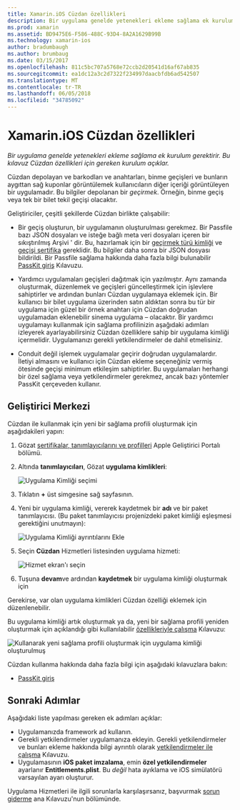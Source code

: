 ```yaml
---
title: Xamarin.iOS Cüzdan özellikleri
description: Bir uygulama genelde yetenekleri ekleme sağlama ek kurulum gerektirir. Bu kılavuz Cüzdan özellikleri için gereken kurulum açıklar.
ms.prod: xamarin
ms.assetid: BD9475E6-F586-488C-93D4-8A2A1629B99B
ms.technology: xamarin-ios
author: bradumbaugh
ms.author: brumbaug
ms.date: 03/15/2017
ms.openlocfilehash: 811c5bc707a5768e72ccb2d20541d16af67ab835
ms.sourcegitcommit: ea1dc12a3c2d7322f234997daacbfdb6ad542507
ms.translationtype: MT
ms.contentlocale: tr-TR
ms.lasthandoff: 06/05/2018
ms.locfileid: "34785092"
---
```

# <a name="wallet-capabilities-in-xamarinios"></a>Xamarin.iOS Cüzdan özellikleri

_Bir uygulama genelde yetenekleri ekleme sağlama ek kurulum gerektirir. Bu kılavuz Cüzdan özellikleri için gereken kurulum açıklar._

Cüzdan depolayan ve barkodları ve anahtarları, binme geçişleri ve bunların aygıttan sağ kuponlar görüntülemek kullanıcıların diğer içeriği görüntüleyen bir uygulamadır. Bu bilgiler depolanan bir _geçirmek_. Örneğin, binme geçiş veya tek bir bilet tekil geçişi olacaktır. 

Geliştiriciler, çeşitli şekillerde Cüzdan birlikte çalışabilir:

*   Bir geçiş oluşturun, bir uygulamanın oluşturulması gerekmez. Bir Passfile bazı JSON dosyaları ve isteğe bağlı meta veri dosyaları içeren bir sıkıştırılmış Arşivi ' dir. Bu, hazırlamak için bir [geçirmek türü kimliği](~/ios/platform/passkit.md) ve [geçişi sertifika](~/ios/platform/passkit.md) gereklidir. Bu bilgiler daha sonra bir JSON dosyası bildirildi. Bir Passfile sağlama hakkında daha fazla bilgi bulunabilir [PassKit giriş](~/ios/platform/passkit.md) Kılavuzu.

*   Yardımcı uygulamaları geçişleri dağıtmak için yazılmıştır. Aynı zamanda oluşturmak, düzenlemek ve geçişleri güncelleştirmek için işlevlere sahiptirler ve ardından bunları Cüzdan uygulamaya eklemek için. Bir kullanıcı bir bilet uygulama üzerinden satın aldıktan sonra bu tür bir uygulama için güzel bir örnek anahtarı için Cüzdan doğrudan uygulamadan eklenebilir sinema uygulama – olacaktır. Bir yardımcı uygulamayı kullanmak için sağlama profilinizin aşağıdaki adımları izleyerek ayarlayabilirsiniz Cüzdan özelliklere sahip bir uygulama kimliği içermelidir. Uygulamanızı gerekli yetkilendirmeler de dahil etmelisiniz.

*   Conduit değil işlemek uygulamalar geçirir doğrudan uygulamalardır. İletiyi almasını ve kullanıcı için Cüzdan ekleme seçeneğiniz vermiş ötesinde geçişi minimum etkileşim sahiptirler. Bu uygulamaları herhangi bir özel sağlama veya yetkilendirmeler gerekmez, ancak bazı yöntemler PassKit çerçeveden kullanır.

## <a name="developer-center"></a>Geliştirici Merkezi

Cüzdan ile kullanmak için yeni bir sağlama profili oluşturmak için aşağıdakileri yapın:

1.  Gözat [sertifikalar, tanımlayıcılarını ve profilleri](https://developer.apple.com/account/ios/certificate/) Apple Geliştirici Portalı bölümü.
2.  Altında **tanımlayıcıları**, Gözat **uygulama kimlikleri**: 
    
    ![Uygulama Kimliği seçimi](wallet-capabilities-images/image17.png)

3.  Tıklatın **+** üst simgesine sağ sayfasının.
4.  Yeni bir uygulama kimliği, vererek kaydetmek bir **adı** ve bir paket tanımlayıcısı. (Bu paket tanımlayıcısı projenizdeki paket kimliği eşleşmesi gerektiğini unutmayın):
   
    ![Uygulama Kimliği ayrıntılarını Ekle](wallet-capabilities-images/image18.png)

5.  Seçin **Cüzdan** Hizmetleri listesinden uygulama hizmeti:
    
    ![Hizmet ekran'ı seçin](wallet-capabilities-images/image19.png)

6.  Tuşuna **devam**ve ardından **kaydetmek** bir uygulama kimliği oluşturmak için

Gerekirse, var olan uygulama kimlikleri Cüzdan özelliği eklemek için düzenlenebilir.

Bu uygulama kimliği artık oluşturmak ya da, yeni bir sağlama profili yeniden oluşturmak için açıklandığı gibi kullanılabilir [özellikleriyle çalışma](~/ios/deploy-test/provisioning/capabilities/index.md) Kılavuzu:

![Kullanarak yeni sağlama profili oluşturmak için uygulama kimliği oluşturulmuş](wallet-capabilities-images/image20.png)


Cüzdan kullanma hakkında daha fazla bilgi için aşağıdaki kılavuzlara bakın:

*   [PassKit giriş](~/ios/platform/passkit.md)
 
## <a name="next-steps"></a>Sonraki Adımlar
 
Aşağıdaki liste yapılması gereken ek adımları açıklar:

* Uygulamanızda framework ad kullanın.
* Gerekli yetkilendirmeler uygulamanıza ekleyin. Gerekli yetkilendirmeler ve bunları ekleme hakkında bilgi ayrıntılı olarak [yetkilendirmeler ile çalışma](~/ios/deploy-test/provisioning/entitlements.md) Kılavuzu.
* Uygulamasının **iOS paket imzalama**, emin **özel yetkilendirmeler** ayarlanır **Entitlements.plist**. Bu _değil_ hata ayıklama ve iOS simülatörü varsayılan ayarı oluşturur.

Uygulama Hizmetleri ile ilgili sorunlarla karşılaşırsanız, başvurmak [sorun giderme](~/ios/deploy-test/provisioning/capabilities/index.md) ana Kılavuzu'nun bölümünde.